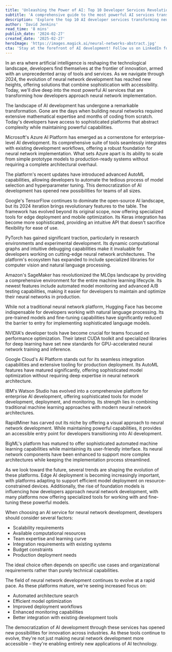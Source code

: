 ```yaml
---
title: 'Unleashing the Power of AI: Top 10 Developer Services Revolutionizing Neural Network Development'
subtitle: 'A comprehensive guide to the most powerful AI services transforming neural network implementation'
description: 'Explore the top 10 AI developer services transforming neural network development in 2024. From Azure AI Platform to BigML, discover how these powerful tools are making AI more accessible while enabling sophisticated implementations for developers of all levels.'
author: 'David Jenkins'
read_time: '8 mins'
publish_date: '2024-02-27'
created_date: '2025-02-27'
heroImage: 'https://images.magick.ai/neural-networks-abstract.jpg'
cta: 'Stay at the forefront of AI development! Follow us on LinkedIn for regular updates on the latest tools, techniques, and best practices in neural network development.'
---
```


In an era where artificial intelligence is reshaping the technological landscape, developers find themselves at the frontier of innovation, armed with an unprecedented array of tools and services. As we navigate through 2024, the evolution of neural network development has reached new heights, offering solutions that combine sophistication with accessibility. Today, we'll dive deep into the most powerful AI services that are transforming how developers approach neural network implementation.

The landscape of AI development has undergone a remarkable transformation. Gone are the days when building neural networks required extensive mathematical expertise and months of coding from scratch. Today's developers have access to sophisticated platforms that abstract complexity while maintaining powerful capabilities.

Microsoft's Azure AI Platform has emerged as a cornerstone for enterprise-level AI development. Its comprehensive suite of tools seamlessly integrates with existing development workflows, offering a robust foundation for neural network implementation. What sets Azure apart is its ability to scale from simple prototype models to production-ready systems without requiring a complete architectural overhaul.

The platform's recent updates have introduced advanced AutoML capabilities, allowing developers to automate the tedious process of model selection and hyperparameter tuning. This democratization of AI development has opened new possibilities for teams of all sizes.

Google's TensorFlow continues to dominate the open-source AI landscape, but its 2024 iteration brings revolutionary features to the table. The framework has evolved beyond its original scope, now offering specialized tools for edge deployment and mobile optimization. Its Keras integration has become more sophisticated, providing an intuitive API that doesn't sacrifice flexibility for ease of use.

PyTorch has gained significant traction, particularly in research environments and experimental development. Its dynamic computational graphs and intuitive debugging capabilities make it invaluable for developers working on cutting-edge neural network architectures. The platform's ecosystem has expanded to include specialized libraries for computer vision and natural language processing.

Amazon's SageMaker has revolutionized the MLOps landscape by providing a comprehensive environment for the entire machine learning lifecycle. Its newest features include automated model monitoring and advanced A/B testing capabilities, making it easier for developers to maintain and optimize their neural networks in production.

While not a traditional neural network platform, Hugging Face has become indispensable for developers working with natural language processing. Its pre-trained models and fine-tuning capabilities have significantly reduced the barrier to entry for implementing sophisticated language models.

NVIDIA's developer tools have become crucial for teams focused on performance optimization. Their latest CUDA toolkit and specialized libraries for deep learning have set new standards for GPU-accelerated neural network training and inference.

Google Cloud's AI Platform stands out for its seamless integration capabilities and extensive tooling for production deployment. Its AutoML features have matured significantly, offering sophisticated model optimization without requiring deep expertise in neural network architecture.

IBM's Watson Studio has evolved into a comprehensive platform for enterprise AI development, offering sophisticated tools for model development, deployment, and monitoring. Its strength lies in combining traditional machine learning approaches with modern neural network architectures.

RapidMiner has carved out its niche by offering a visual approach to neural network development. While maintaining powerful capabilities, it provides an accessible entry point for developers transitioning into AI development.

BigML's platform has matured to offer sophisticated automated machine learning capabilities while maintaining its user-friendly interface. Its neural network components have been enhanced to support more complex architectures while keeping the implementation process streamlined.

As we look toward the future, several trends are shaping the evolution of these platforms. Edge AI deployment is becoming increasingly important, with platforms adapting to support efficient model deployment on resource-constrained devices. Additionally, the rise of foundation models is influencing how developers approach neural network development, with many platforms now offering specialized tools for working with and fine-tuning these powerful models.

When choosing an AI service for neural network development, developers should consider several factors:
- Scalability requirements
- Available computational resources
- Team expertise and learning curve
- Integration requirements with existing systems
- Budget constraints
- Production deployment needs

The ideal choice often depends on specific use cases and organizational requirements rather than purely technical capabilities.

The field of neural network development continues to evolve at a rapid pace. As these platforms mature, we're seeing increased focus on:
- Automated architecture search
- Efficient model optimization
- Improved deployment workflows
- Enhanced monitoring capabilities
- Better integration with existing development tools

The democratization of AI development through these services has opened new possibilities for innovation across industries. As these tools continue to evolve, they're not just making neural network development more accessible – they're enabling entirely new applications of AI technology.
